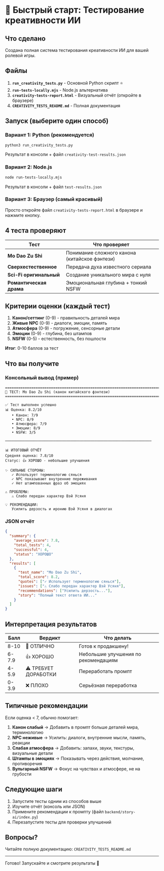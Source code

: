 # 🚀 Быстрый старт: Тестирование креативности ИИ

## Что сделано

Создана полная система тестирования креативности ИИ для вашей ролевой игры.

## Файлы

1. **`run_creativity_tests.py`** - Основной Python скрипт ⭐
2. **`run-tests-locally.mjs`** - Node.js альтернатива
3. **`creativity-tests-report.html`** - Визуальный отчёт (откройте в браузере)
4. **`CREATIVITY_TESTS_README.md`** - Полная документация

## Запуск (выберите один способ)

### Вариант 1: Python (рекомендуется)

```bash
python3 run_creativity_tests.py
```

Результат в консоли + файл `creativity-test-results.json`

### Вариант 2: Node.js

```bash
node run-tests-locally.mjs
```

Результат в консоли + файл `test-results.json`

### Вариант 3: Браузер (самый красивый)

Просто откройте файл `creativity-tests-report.html` в браузере и нажмите кнопку.

## 4 теста проверяют

| Тест | Что проверяет |
|------|--------------|
| **Mo Dao Zu Shi** | Понимание сложного канона (китайское фэнтези) |
| **Сверхестественное** | Передача духа известного сериала |
| **Sci-Fi оригинальный** | Создание уникального мира с нуля |
| **Романтическая драма** | Эмоциональная глубина + тонкий NSFW |

## Критерии оценки (каждый тест)

1. **Канон/сеттинг** (0-9) - правильность деталей мира
2. **Живые NPC** (0-9) - диалоги, эмоции, память
3. **Атмосфера** (0-9) - погружение, сенсорные детали
4. **Эмоции** (0-9) - глубина, без штампов
5. **NSFW** (0-5) - естественность, без пошлости

**Итог**: 0-10 баллов за тест

## Что вы получите

### Консольный вывод (пример)
```
================================================================================
🧪 ТЕСТ: Mo Dao Zu Shi (канон китайского фэнтези)
================================================================================

✅ Тест выполнен успешно
📊 Оценка: 8.2/10
   • Канон: 7/9
   • NPC: 8/9
   • Атмосфера: 7/9
   • Эмоции: 8/9
   • NSFW: 3/5

───────────────────────────────────────────────────────────────────

📊 ИТОГОВЫЙ ОТЧЁТ
Средняя оценка: 7.8/10
Статус: 👍 ХОРОШО - небольшие улучшения

✨ СИЛЬНЫЕ СТОРОНЫ:
   ✓ Использует терминологию сянься
   ✓ NPC показывают внутренние переживания
   ✓ Нет штампованных фраз об эмоциях

⚠️ ПРОБЛЕМЫ:
   ⚠️ Слабо передан характер Вэй Усяня

💡 РЕКОМЕНДАЦИИ:
   Усилить дерзость и иронию Вэй Усяня в диалогах
```

### JSON отчёт
```json
{
  "summary": {
    "average_score": 7.8,
    "total_tests": 4,
    "successful": 4,
    "status": "ХОРОШО"
  },
  "results": [
    {
      "test_name": "Mo Dao Zu Shi",
      "total_score": 8.2,
      "quotes": ["✓ Использует терминологию сянься"],
      "issues": ["⚠️ Слабо передан характер Вэй Усяня"],
      "recommendations": ["Усилить дерзость..."],
      "story": "Полный текст ответа ИИ..."
    }
  ]
}
```

## Интерпретация результатов

| Балл | Вердикт | Что делать |
|------|---------|------------|
| 8-10 | 🎉 ОТЛИЧНО | Готов к продакшену! |
| 6-7.9 | 👍 ХОРОШО | Небольшие улучшения по рекомендациям |
| 4-5.9 | ⚠️ ТРЕБУЕТ ДОРАБОТКИ | Переработать промпт |
| 0-3.9 | ❌ ПЛОХО | Серьёзная переработка |

## Типичные рекомендации

Если оценка < 7, обычно помогает:

1. **Канон слабый** → Добавить в промпт больше деталей мира, терминологию
2. **NPC неживые** → Усилить: диалоги, внутренние мысли, память, реакции
3. **Слабая атмосфера** → Добавить: запахи, звуки, текстуры, визуальные детали
4. **Штампы в эмоциях** → Показывать через действия, молчание, противоречия
5. **Вульгарный NSFW** → Фокус на чувствах и атмосфере, не на грубости

## Следующие шаги

1. Запустите тесты одним из способов выше
2. Изучите отчёт (консоль или JSON)
3. Примените рекомендации к промпту (файл `backend/story-ai/index.py`)
4. Перезапустите тесты для проверки улучшений

## Вопросы?

Читайте полную документацию: `CREATIVITY_TESTS_README.md`

---

Готово! Запускайте и смотрите результаты 🎯
